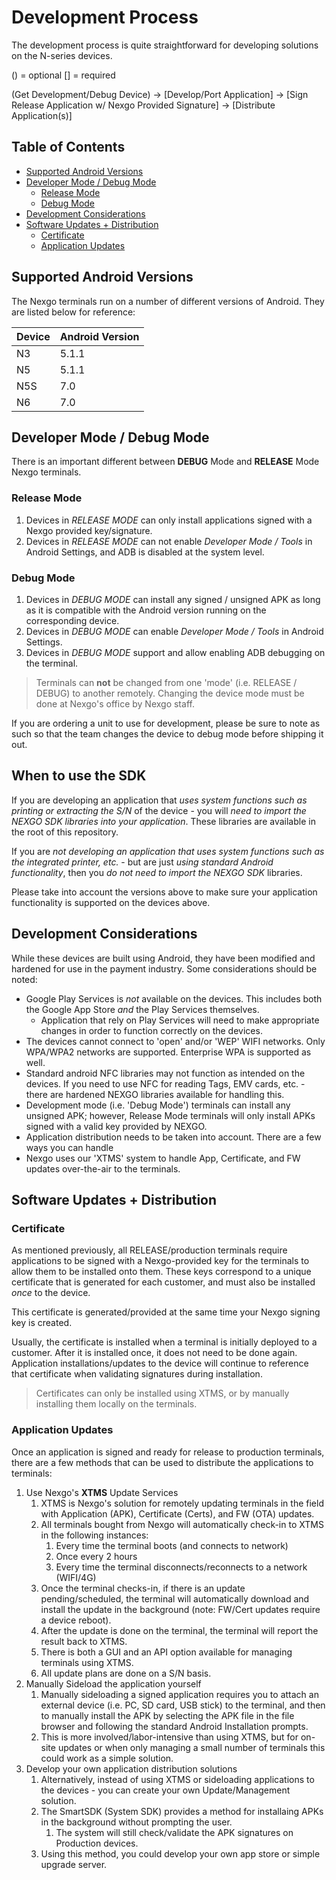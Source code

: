 # Development Process

The development process is quite straightforward for developing solutions on the N-series devices. 

() = optional
[] = required

(Get Development/Debug Device) -> [Develop/Port Application] -> [Sign Release Application w/ Nexgo Provided Signature] -> [Distribute Application(s)]

## Table of Contents
* [Supported Android Versions](#supported-android-versions)
* [Developer Mode / Debug Mode](#developer-mode-debug-mode)
  * [Release Mode](#release-mode)
  * [Debug Mode](#debug-mode)
* [Development Considerations](#development-considerations)
* [Software Updates + Distribution](#software-updates-distribution)
  * [Certificate](#certificate)
  * [Application Updates](#application-updates)

## Supported Android Versions
The Nexgo terminals run on a number of different versions of Android. They are listed below for reference:

| Device | Android Version |
| :--------------- | :--------------- |
| N3 | 5.1.1 |
| N5 | 5.1.1 |
| N5S | 7.0 |
| N6 | 7.0 |

## Developer Mode / Debug Mode 
There is an important different between **DEBUG** Mode and **RELEASE** Mode Nexgo terminals. 

### Release Mode
1. Devices in *RELEASE MODE* can only install applications signed with a Nexgo provided key/signature. 
1. Devices in *RELEASE MODE* can not enable *Developer Mode / Tools* in Android Settings, and ADB is disabled at the system level. 

### Debug Mode
1. Devices in *DEBUG MODE* can install any signed / unsigned APK as long as it is compatible with the Android version running on the corresponding device. 
1. Devices in *DEBUG MODE* can enable *Developer Mode / Tools* in Android Settings. 
1. Devices in *DEBUG MODE* support and allow enabling ADB debugging on the terminal. 

> Terminals can **not** be changed from one 'mode' (i.e. RELEASE / DEBUG) to another remotely. Changing the device mode must be done at Nexgo's office by Nexgo staff. 

If you are ordering a unit to use for development, please be sure to note as such so that the team changes the device to debug mode before shipping it out. 

## When to use the SDK
If you are developing an application that *uses system functions such as printing or extracting the S/N* of the device - you will *need to import the NEXGO SDK libraries into your application*. These libraries are available in the root of this repository. 

If you are *not developing an application that uses system functions such as the integrated printer, etc.* - but are just *using standard Android functionality*, then you *do not need to import the NEXGO SDK* libraries. 



Please take into account the versions above to make sure your application functionality is supported on the devices above. 

## Development Considerations
While these devices are built using Android, they have been modified and hardened for use in the payment industry. Some considerations should be noted:
*  Google Play Services is *not* available on the devices. This includes both the Google App Store *and* the Play Services themselves. 
   * Application that rely on Play Services will need to make appropriate changes in order to function correctly on the devices. 
*  The devices cannot connect to 'open' and/or 'WEP' WIFI networks. Only WPA/WPA2 networks are supported. Enterprise WPA is supported as well.
*  Standard android NFC libraries may not function as intended on the devices. If you need to use NFC for reading Tags, EMV cards, etc. - there are hardened NEXGO libraries available for handling this. 
*  Development mode (i.e. 'Debug Mode') terminals can install any unsigned APK; however, Release Mode terminals will only install APKs signed with a valid key provided by NEXGO.
*  Application distribution needs to be taken into account. There are a few ways you can handle 
*  Nexgo uses our 'XTMS' system to handle App, Certificate, and FW updates over-the-air to the terminals. 

## Software Updates + Distribution

### Certificate
As mentioned previously, all RELEASE/production terminals require applications to be signed with a Nexgo-provided key for the terminals to allow them to be installed onto them. These keys correspond to a unique certificate that is generated for each customer, and must also be installed *once* to the device. 

This certificate is generated/provided at the same time your Nexgo signing key is created. 

Usually, the certificate is installed when a terminal is initially deployed to a customer. After it is installed once, it does not need to be done again. Application installations/updates to the device will continue to reference that certificate when validating signatures during installation. 

> Certificates can only be installed using XTMS, or by manually installing them locally on the terminals. 

### Application Updates
Once an application is signed and ready for release to production terminals, there are a few methods that can be used to distribute the applications to terminals:
1. Use Nexgo's **XTMS** Update Services
   1. XTMS is Nexgo's solution for remotely updating terminals in the field with Application (APK), Certificate (Certs), and FW (OTA) updates. 
   1. All terminals bought from Nexgo will automatically check-in to XTMS in the following instances:
      1. Every time the terminal boots (and connects to network)
	  1. Once every 2 hours
	  1. Every time the terminal disconnects/reconnects to a network (WIFI/4G)
   1. Once the terminal checks-in, if there is an update pending/scheduled, the terminal will automatically download and install the update in the background (note: FW/Cert updates require a device reboot).
   1. After the update is done on the terminal, the terminal will report the result back to XTMS. 
   1. There is both a GUI and an API option available for managing terminals using XTMS. 
   1. All update plans are done on a S/N basis. 
1. Manually Sideload the application yourself
   1. Manually sideloading a signed application requires you to attach an external device (i.e. PC, SD card, USB stick) to the terminal, and then to manually install the APK by selecting the APK file in the file browser and following the standard Android Installation prompts. 
   1. This is more involved/labor-intensive than using XTMS, but for on-site updates or when only managing a small number of terminals this could work as a simple solution. 
1. Develop your own application distribution solutions
   1. Alternatively, instead of using XTMS or sideloading applications to the devices - you can create your own Update/Management solution.
   1. The SmartSDK (System SDK) provides a method for installaing APKs in the background without prompting the user. 
      1. The system will still check/validate the APK signatures on Production devices. 
   1. Using this method, you could develop your own app store or simple upgrade server. 

